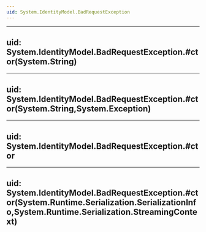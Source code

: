 ```yaml
---
uid: System.IdentityModel.BadRequestException
---
```


---
uid: System.IdentityModel.BadRequestException.#ctor(System.String)
---

---
uid: System.IdentityModel.BadRequestException.#ctor(System.String,System.Exception)
---

---
uid: System.IdentityModel.BadRequestException.#ctor
---

---
uid: System.IdentityModel.BadRequestException.#ctor(System.Runtime.Serialization.SerializationInfo,System.Runtime.Serialization.StreamingContext)
---
